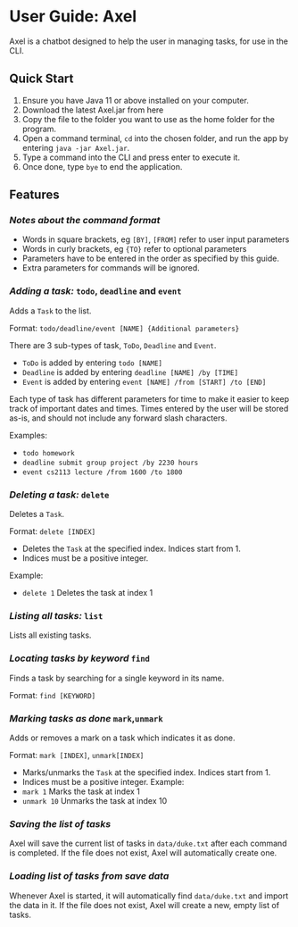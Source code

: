 # User Guide: Axel

Axel is a chatbot designed to help the user in managing tasks, for use in the CLI.

## Quick Start

1. Ensure you have Java 11 or above installed on your computer.
2. Download the latest Axel.jar from here
3. Copy the file to the folder you want to use as the home folder for the program.
4. Open a command terminal, `cd` into the chosen folder, and run the app by entering `java -jar Axel.jar`.
5. Type a command into the CLI and press enter to execute it.
6. Once done, type `bye` to end the application.

## Features

### *Notes about the command format*
- Words in square brackets, eg `[BY]`, `[FROM]` refer to user input parameters
- Words in curly brackets, eg `{TO}` refer to optional parameters
- Parameters have to be entered in the order as specified by this guide.
- Extra parameters for commands will be ignored.


### *Adding a task:* `todo`, `deadline` and `event`
Adds a `Task` to the list.

Format: `todo/deadline/event [NAME] {Additional parameters}`

There are 3 sub-types of task, `ToDo`, `Deadline` and `Event`.
- `ToDo` is added by entering `todo [NAME]`
- `Deadline` is added by entering `deadline [NAME] /by [TIME]`
- `Event` is added by entering `event [NAME] /from [START] /to [END]`

Each type of task has different parameters for time to make it easier to keep track of important dates and times.
Times entered by the user will be stored as-is, and should not include any forward slash characters.

Examples:
- `todo homework`
- `deadline submit group project /by 2230 hours`
- `event cs2113 lecture /from 1600 /to 1800`


### *Deleting a task:* `delete`
Deletes a `Task`.

Format: `delete [INDEX]`
- Deletes the `Task` at the specified index. Indices start from 1.
- Indices must be a positive integer.

Example:
- `delete 1` Deletes the task at index 1


### *Listing all tasks:* `list`
Lists all existing tasks.


### *Locating tasks by keyword* `find`
Finds a task by searching for a single keyword in its name.

Format: `find [KEYWORD]`


### *Marking tasks as done* `mark`,`unmark`
Adds or removes a mark on a task which indicates it as done.

Format: `mark [INDEX]`, `unmark[INDEX]`
- Marks/unmarks the `Task` at the specified index. Indices start from 1.
- Indices must be a positive integer.
  Example:
- `mark 1` Marks the task at index 1
- `unmark 10` Unmarks the task at index 10


### *Saving the list of tasks*
Axel will save the current list of tasks in `data/duke.txt` after each command is completed.
If the file does not exist, Axel will automatically create one.


### *Loading list of tasks from save data*
Whenever Axel is started, it will automatically find `data/duke.txt` and import the data in it.
If the file does not exist, Axel will create a new, empty list of tasks.